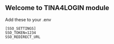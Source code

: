 ## Welcome to TINA4LOGIN module

Add these to your .env

```
[SSO_SETTINGS]
SSO_TOKEN=1234
SSO_REDIRECT_URL
```